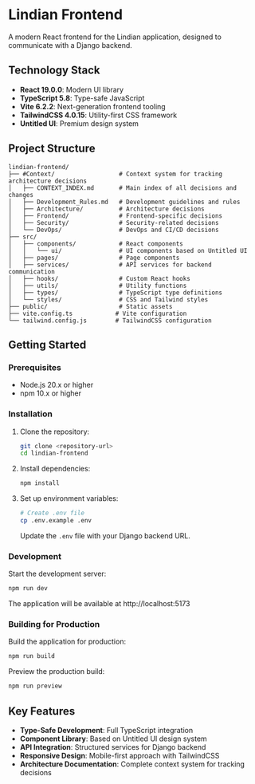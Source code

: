 # Lindian Frontend

A modern React frontend for the Lindian application, designed to communicate with a Django backend.

## Technology Stack

- **React 19.0.0**: Modern UI library
- **TypeScript 5.8**: Type-safe JavaScript
- **Vite 6.2.2**: Next-generation frontend tooling
- **TailwindCSS 4.0.15**: Utility-first CSS framework
- **Untitled UI**: Premium design system

## Project Structure

```
lindian-frontend/
├── #Context/                  # Context system for tracking architecture decisions
│   ├── CONTEXT_INDEX.md       # Main index of all decisions and changes
│   ├── Development_Rules.md   # Development guidelines and rules
│   ├── Architecture/          # Architecture decisions
│   ├── Frontend/              # Frontend-specific decisions
│   ├── Security/              # Security-related decisions
│   └── DevOps/                # DevOps and CI/CD decisions
├── src/
│   ├── components/            # React components
│   │   └── ui/                # UI components based on Untitled UI
│   ├── pages/                 # Page components
│   ├── services/              # API services for backend communication
│   ├── hooks/                 # Custom React hooks
│   ├── utils/                 # Utility functions
│   ├── types/                 # TypeScript type definitions
│   └── styles/                # CSS and Tailwind styles
├── public/                    # Static assets
├── vite.config.ts            # Vite configuration
└── tailwind.config.js        # TailwindCSS configuration
```

## Getting Started

### Prerequisites

- Node.js 20.x or higher
- npm 10.x or higher

### Installation

1. Clone the repository:

   ```bash
   git clone <repository-url>
   cd lindian-frontend
   ```

2. Install dependencies:

   ```bash
   npm install
   ```

3. Set up environment variables:
   ```bash
   # Create .env file
   cp .env.example .env
   ```
   Update the `.env` file with your Django backend URL.

### Development

Start the development server:

```bash
npm run dev
```

The application will be available at http://localhost:5173

### Building for Production

Build the application for production:

```bash
npm run build
```

Preview the production build:

```bash
npm run preview
```

## Key Features

- **Type-Safe Development**: Full TypeScript integration
- **Component Library**: Based on Untitled UI design system
- **API Integration**: Structured services for Django backend
- **Responsive Design**: Mobile-first approach with TailwindCSS
- **Architecture Documentation**: Complete context system for tracking decisions
